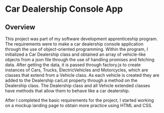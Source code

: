 # Car Dealership Console App

## Overview
This project was part of my software development apprenticeship program. The requirements were to make a car dealership console application through the use of object-oriented programming. Within the program, I initialized a Car Dealership class and obtained an array of vehicle-like objects from a json file through the use of handling promises and fetching data. After getting the data, it is passed through factory.js to create instances of Cars, Trucks, ElectricVehicles and Motorcycles, which are classes that extend from a Vehicle class. As each vehicle is created they are added to the Dealership carLot property through a method on the Dealership class. The Dealership class and all Vehicle extended classes have methods that allow them to behave like a car dealership.

After I completed the basic requirements for the project, I started working on a mockup landing page to obtain more practice using HTML and CSS.